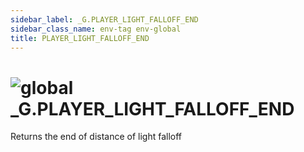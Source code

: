 ```yaml
---
sidebar_label: _G.PLAYER_LIGHT_FALLOFF_END
sidebar_class_name: env-tag env-global
title: PLAYER_LIGHT_FALLOFF_END
---
```


# <img src='/img/wiki/global.png' alt='global' data-tag='env-tag' /> **_G**.PLAYER_LIGHT_FALLOFF_END
Returns the end of distance of light falloff<br/>
